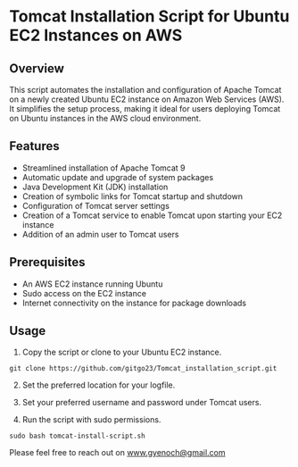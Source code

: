 # Tomcat Installation Script for Ubuntu EC2 Instances on AWS

## Overview

This script automates the installation and configuration of Apache Tomcat on a newly created Ubuntu EC2 instance on Amazon Web Services (AWS). It simplifies the setup process, making it ideal for users deploying Tomcat on Ubuntu instances in the AWS cloud environment.

## Features

- Streamlined installation of Apache Tomcat 9
- Automatic update and upgrade of system packages
- Java Development Kit (JDK) installation
- Creation of symbolic links for Tomcat startup and shutdown
- Configuration of Tomcat server settings
- Creation of a Tomcat service to enable Tomcat upon starting your EC2 instance
- Addition of an admin user to Tomcat users

## Prerequisites

- An AWS EC2 instance running Ubuntu
- Sudo access on the EC2 instance
- Internet connectivity on the instance for package downloads

## Usage

1. Copy the script or clone to your Ubuntu EC2 instance.

`git clone https://github.com/gitgo23/Tomcat_installation_script.git` 

2. Set the preferred location for your logfile.

3. Set your preferred username and password under Tomcat users. 

4. Run the script with sudo permissions.
   
`sudo bash tomcat-install-script.sh`

Please feel free to reach out on www.gyenoch@gmail.com

